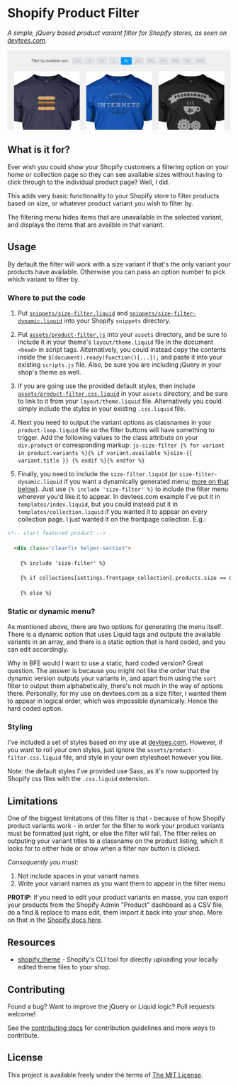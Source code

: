 # Shopify Product Filter

*A simple, jQuery based product variant filter for Shopify stores, as seen on [devtees.com](http://devtees.com).*

![img](assets/screenshot.jpg)

## What is it for?

Ever wish you could show your Shopify customers a filtering option on your home or collection page so they can see available sizes without having to click through to the individual product page? Well, I did.

This adds very basic functionality to your Shopify store to filter products based on size, or whatever product variant you wish to filter by.

The filtering menu hides items that are unavailable in the selected variant, and displays the items that are availble in that variant.

## Usage

By default the filter will work with a size variant if that's the only variant your products have available. Otherwise you can pass an option number to pick which variant to filter by.

### Where to put the code

1. Put [`snippets/size-filter.liquid`](snippets/size-filter.liquid) and [`snippets/size-filter-dynamic.liquid`](snippets/size-filter-dynamic.liquid) into your Shopify `snippets` directory.

2. Put [`assets/product-filter.js`](assets/product-filter.js) into your `assets` directory, and be sure to include it in your theme's `layout/theme.liquid` file in the document `<head>` in script tags. Alternatively, you could instead copy the contents inside the `$(document).ready(function(){...});` and paste it into your existing `scripts.js` file. Also, be sure you are including jQuery in your shop's theme as well.

3. If you are going use the provided default styles, then include [`assets/product-filter.css.liquid`](assets/product-filter.css.liquid) in your `assets` directory, and be sure to link to it from your `layout/theme.liquid` file. Alternatively you could simply include the styles in your existing `.css.liquid` file.

4. Next you need to output the variant options as classnames in your `product-loop.liquid` file so the filter buttons will have something to trigger. Add the following values to the class attribute on your `div.product` or corresponding markup: `js-size-filter {% for variant in product.variants %}{% if variant.available %}size-{{ variant.title }} {% endif %}{% endfor %}`

5. Finally, you need to include the `size-filter.liquid` (or `size-filter-dynamic.liquid` if you want a dynamically generated menu; [more on that below](#static-or-dynamic-menu)). Just use `{% include 'size-filter' %}` to include the filter menu wherever you'd like it to appear. In devtees.com example I've put it in `templates/index.liquid`, but you could instead put it in `templates/collection.liquid` if you wanted it to appear on every collection page. I just wanted it on the frontpage collection. E.g.:

```html
<!-- start featured product -->

  <div class="clearfix helper-section">

    {% include 'size-filter' %}

    {% if collections[settings.frontpage_collection].products.size == 0 %}

    {% else %}
```

### Static or dynamic menu?

As mentioned above, there are two options for generating the menu itself. There is a dynamic option that uses Liquid tags and outputs the available variants in an array, and there is a static option that is hard coded, and you can edit accordingly.

Why in BFE would I want to use a static, hard coded version? Great question. The answer is because you might not like the order that the dynamic version outputs your variants in, and apart from using the `sort` filter to output them alphabetically, there's not much in the way of options there. Personally, for my use on devtees.com as a size filter, I wanted them to appear in logical order, which was impossible dynamically. Hence the hard coded option.

### Styling

I've included a set of styles based on my use at [devtees.com](http://devtees.com). However, if you want to roll your own styles, just ignore the `assets/product-filter.css.liquid` file, and style in your own stylesheet however you like.

Note: the default styles I've provided use Sass, as it's now supported by Shopify css files with the `.css.liquid` extension.

## Limitations

One of the biggest limitations of this filter is that - because of how Shopify product variants work - in order for the filter to work your product variants must be formatted just right, or else the filter will fail. The filter relies on outputing your variant titles to a classname on the product listing, which it looks for to either hide or show when a filter nav button is clicked.

*Consequently you must:*

1. Not include spaces in your variant names
2. Write your variant names as you want them to appear in the filter menu

**PROTIP**: If you need to edit your product variants en masse, you can export your products from the Shopify Admin "Product" dashboard as a CSV file, do a find & replace to mass edit, them import it back into your shop. More on that in the [Shopify docs here](http://docs.shopify.com/manual/your-store/products/product-csv).

## Resources

- [shopify_theme](https://github.com/Shopify/shopify_theme) - Shopify's CLI tool for directly uploading your locally edited theme files to your shop.

## Contributing

Found a bug? Want to improve the jQuery or Liquid logic? Pull requests welcome!

See the [contributing docs](CONTRIBUTING.md) for contribution guidelines and more ways to contribute.

## License

This project is available freely under the terms of [The MIT License](LICENSE).